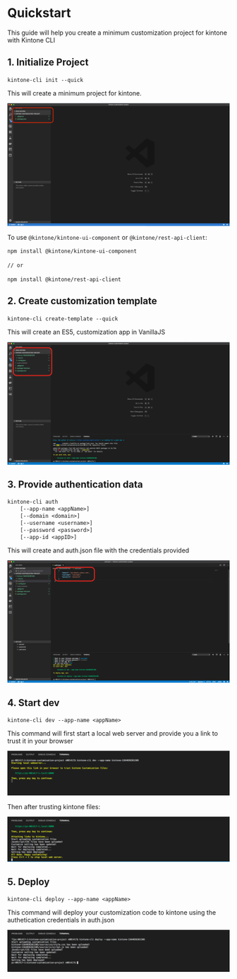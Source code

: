 # Quickstart

This guide will help you create a minimum customization project for kintone with Kintone CLI

## 1. Initialize Project
``
kintone-cli init --quick
``

This will create a minimum project for kintone.

![Minimum project](./img/project.png)

To use `@kintone/kintone-ui-component` or `@kintone/rest-api-client`:

```
npm install @kintone/kintone-ui-component

// or

npm install @kintone/rest-api-client
```

## 2. Create customization template
``
kintone-cli create-template --quick
``

This will create an ES5, customization app in VanillaJS

![Minimum template](./img/template.png)

## 3. Provide authentication data
```
kintone-cli auth
    [--app-name <appName>]
    [--domain <domain>]
    [--username <username>]
    [--password <password>]
    [--app-id <appID>]
```

This will create and auth.json file with the credentials provided

![Authentication](./img/auth.png)

## 4. Start dev
``
kintone-cli dev --app-name <appName>
``

This command will first start a local web server and provide you a link to trust it in your browser

![Local web server](./img/localws.png)

Then after trusting kintone files:

![Develop](./img/dev.png)

## 5. Deploy
``
kintone-cli deploy --app-name <appName>
``

This command will deploy your customization code to kintone using the authetication credentials in auth.json

![Deploy](./img/deploy.png)